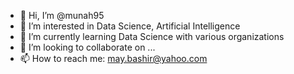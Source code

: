 - 👋 Hi, I’m @munah95
- 👀 I’m interested in Data Science, Artificial Intelligence
- 🌱 I’m currently learning Data Science with various organizations
- 💞️ I’m looking to collaborate on ...
- 📫 How to reach me: may.bashir@yahoo.com

<!---
munah95/munah95 is a ✨ special ✨ repository because its `README.md` (this file) appears on your GitHub profile.
You can click the Preview link to take a look at your changes.
--->
